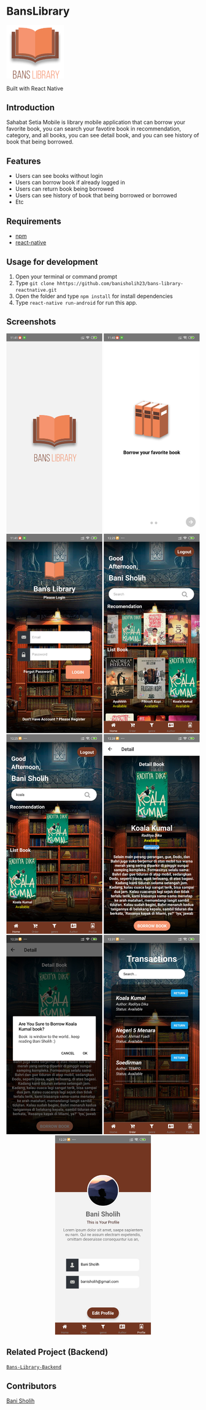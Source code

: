 # BansLibrary
<img width="150" src="./src/assets/image/banslibrary.png"/>
<p ">
  Built with React Native
</p>

## Introduction
Sahabat Setia Mobile is library mobile application that can borrow your favorite book, you can search your favotire book in recommendation, category, and all books, you can see detail book, and you can see history of book that being borrowed.

## Features
* Users can see books without login
* Users can borrow book if already logged in
* Users can return book being borrowed
* Users can see history of book that being borrowed or borrowed
* Etc

## Requirements
* [npm](https://www.npmjs.com/get-npm)
* [react-native](https://facebook.github.io/react-native/docs/getting-started)

## Usage for development
1. Open your terminal or command prompt
2. Type `git clone hhttps://github.com/banisholih23/bans-library-reactnative.git`
3. Open the folder and type `npm install` for install dependencies
4. Type `react-native run-android` for run this app.

## Screenshots
<div align="center">
    <img width="250" src="./src/assets/image/screenshoot/splash.jpg">
    <img width="250" src="./src/assets/image/screenshoot/landing.jpg">
    <img width="250" src="./src/assets/image/screenshoot/login.jpg">
    <img width="250" src="./src/assets/image/screenshoot/home.jpg">
    <img width="250" src="./src/assets/image/screenshoot/search.jpg">
    <img width="250" src="./src/assets/image/screenshoot/detail.jpg">
    <img width="250" src="./src/assets/image/screenshoot/alertBorrow.jpg">
    <img width="250" src="./src/assets/image/screenshoot/return.jpg">
    <img width="250" src="./src/assets/image/screenshoot/profile.jpg">
</div>

## Related Project (Backend)
[`Bans-Library-Backend`](https://github.com/banisholih23/bans-library-apps)

## Contributors
[Bani Sholih](https://github.com/banisholih23)
